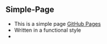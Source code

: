 ## Simple-Page

- This is a simple page [GitHub Pages](https://github.com/Pavel07-chyden/MultiSelect.git)
- Written in a functional style
- 
